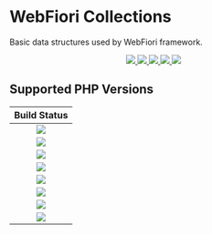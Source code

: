 # WebFiori Collections

Basic data structures used by WebFiori framework.

<p align="center">
  <a href="https://github.com/WebFiori/collections/actions">
    <img src="https://github.com/WebFiori/collections/workflows/Build%20PHP%208.1/badge.svg?branch=master">
  </a>
  <a href="https://codecov.io/gh/WebFiori/collections">
    <img src="https://codecov.io/gh/WebFiori/collections/branch/master/graph/badge.svg" />
  </a>
  <a href="https://sonarcloud.io/dashboard?id=WebFiori_collections">
      <img src="https://sonarcloud.io/api/project_badges/measure?project=WebFiori_collections&metric=alert_status" />
  </a>
  <a href="https://github.com/WebFiori/collections/releases">
      <img src="https://img.shields.io/github/release/WebFiori/collections.svg?label=latest" />
  </a>
  <a href="https://packagist.org/packages/webfiori/collections">
      <img src="https://img.shields.io/packagist/dt/webfiori/collections?color=light-green">
  </a>
</p>

## Supported PHP Versions
|                                                                                               Build Status                                                                                                |
|:---------------------------------------------------------------------------------------------------------------------------------------------------------------------------------------------------------:|
| <a target="_blank" href="https://github.com/WebFiori/collections/actions/workflows/php70.yml"><img src="https://github.com/WebFiori/collections/workflows/Build%20PHP%207.0/badge.svg?branch=master"></a> |
| <a target="_blank" href="https://github.com/WebFiori/collections/actions/workflows/php71.yml"><img src="https://github.com/WebFiori/collections/workflows/Build%20PHP%207.1/badge.svg?branch=master"></a> |
| <a target="_blank" href="https://github.com/WebFiori/collections/actions/workflows/php72.yml"><img src="https://github.com/WebFiori/collections/workflows/Build%20PHP%207.2/badge.svg?branch=master"></a> |
| <a target="_blank" href="https://github.com/WebFiori/collections/actions/workflows/php73.yml"><img src="https://github.com/WebFiori/collections/workflows/Build%20PHP%207.3/badge.svg?branch=master"></a> |
| <a target="_blank" href="https://github.com/WebFiori/collections/actions/workflows/php74.yml"><img src="https://github.com/WebFiori/collections/workflows/Build%20PHP%207.4/badge.svg?branch=master"></a> |
| <a target="_blank" href="https://github.com/WebFiori/collections/actions/workflows/php80.yml"><img src="https://github.com/WebFiori/collections/workflows/Build%20PHP%208.0/badge.svg?branch=master"></a> |
| <a target="_blank" href="https://github.com/WebFiori/collections/actions/workflows/php81.yml"><img src="https://github.com/WebFiori/collections/workflows/Build%20PHP%208.1/badge.svg?branch=master"></a> |
| <a target="_blank" href="https://github.com/WebFiori/collections/actions/workflows/php82.yml"><img src="https://github.com/WebFiori/collections/workflows/Build%20PHP%208.2/badge.svg?branch=master"></a> |
